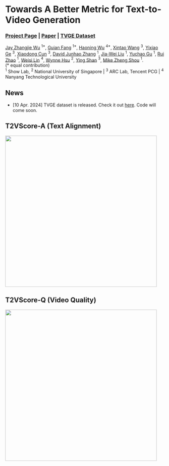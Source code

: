 # Towards A Better Metric for Text-to-Video Generation

### [Project Page](https://showlab.github.io/T2VScore/) | [Paper](https://arxiv.org/abs/2401.07781) | [TVGE Dataset](https://huggingface.co/datasets/jayw/t2v-gen-eval)

[Jay Zhangjie Wu](https://zhangjiewu.github.io/) $^{1*}$, [Guian Fang](https://scholar.google.com/citations?user=2z4sraUAAAAJ) $^{1*}$, [Haoning Wu](https://teowu.github.io/) $^{4*}$, [Xintao Wang](https://xinntao.github.io/) $^3$, [Yixiao Ge](https://geyixiao.com/) $^3$, [Xiaodong Cun](https://vinthony.github.io/academic/) $^3$, [David Junhao Zhang](https://junhaozhang98.github.io/) $^1$, [Jia-Wei Liu](https://jia-wei-liu.github.io/) $^1$, [Yuchao Gu](https://ycgu.site/) $^1$, [Rui Zhao](https://ruizhaocv.github.io/) $^1$, [Weisi Lin](https://personal.ntu.edu.sg/wslin/Home.html) $^4$, [Wynne Hsu](https://www.comp.nus.edu.sg/~whsu/) $^2$, [Ying Shan](https://scholar.google.com/citations?user=4oXBp9UAAAAJ) $^3$, [Mike Zheng Shou](https://sites.google.com/view/showlab/home?authuser=0) $^1$.<br>
(* equal contribution)<br>
$^1$ Show Lab, $^2$ National University of Singapore | $^3$ ARC Lab, Tencent PCG | $^4$ Nanyang Technological University

## News
- [10 Apr. 2024] TVGE dataset is released. Check it out [here](https://huggingface.co/datasets/jayw/t2v-gen-eval). Code will come soon.

## T2VScore-A (Text Alignment)
<img src="https://showlab.github.io/T2VScore/assets/text_alignment.gif" width="480px"/>

## T2VScore-Q (Video Quality)
<img src="https://showlab.github.io/T2VScore/assets/video_quality.jpg" width="480px"/>